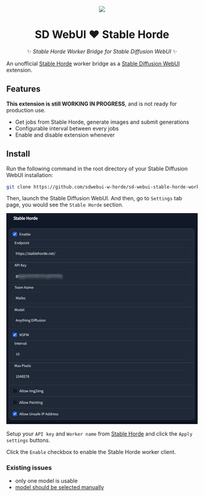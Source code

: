 <p align="center">
  <img src="./logo.png" width="256px"></img>
</p>

<div align="center">

# SD WebUI ❤️ Stable Horde

✨ *Stable Horde Worker Bridge for Stable Diffusion WebUI* ✨

</div>

An unofficial [Stable Horde](https://stablehorde.net/) worker bridge as a [Stable Diffusion WebUI](https://github.com/AUTOMATIC1111/stable-diffusion-webui) extension.

## Features

**This extension is still WORKING IN PROGRESS**, and is not ready for production use.

- Get jobs from Stable Horde, generate images and submit generations
- Configurable interval between every jobs
- Enable and disable extension whenever

## Install

Run the following command in the root directory of your Stable Diffusion WebUI installation:

```bash
git clone https://github.com/sdwebui-w-horde/sd-webui-stable-horde-worker.git extensions/stable-horde-worker
```

Then, launch the Stable Diffusion WebUI. And then, go to `Settings` tab page, you would see the `Stable Horde` section.

![settings](./screenshots/settings.png)

Setup your `API key` and `Worker name` from [Stable Horde](https://stablehorde.net/) and click the `Apply settings` buttons.

Click the `Enable` checkbox to enable the Stable Horde worker client.

### Existing issues

- only one model is usable
- [model should be selected manually](https://github.com/sdwebui-w-horde/sd-webui-stable-horde-worker/issues/3)
